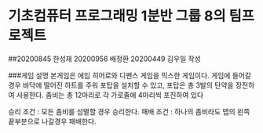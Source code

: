 # 기초컴퓨터 프로그래밍 1분반 그룹 8의 팀프로젝트
##20200845 한성재 20200956 배정환 20200449 김우일 작성

###게임 설명
본게임은 에임 히어로와 디펜스 게임을 믹스한 게임이다. 
게임에 들어갈 경우 바닥에 떨어진 하트를 주워 포탑을 설치할 수 있고, 포탑은 총 3발의 탄약을 장전하여 사용한다.
좀비는 총 12마리로 각 가로줄에 4마리씩 포진하여 있다

승리 조건 : 모든 좀비를 섬멸할 경우 승리한다.
패배 조건 : 하나의 좀비라도 맵의 왼쪽 끝부분으로 나갈경우 패배한다.
